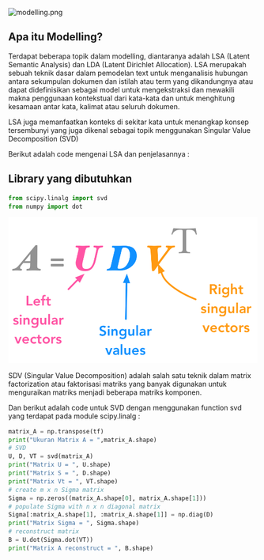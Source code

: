 ![modelling.png](https://media.springernature.com/original/springer-static/image/chp%3A10.1007%2F978-3-319-95663-3_6/MediaObjects/418651_1_En_6_Fig3_HTML.png)

## Apa itu Modelling?

Terdapat beberapa topik dalam modelling, diantaranya adalah LSA (Latent Semantic Analysis) dan LDA (Latent Dirichlet Allocation). LSA merupakah sebuah teknik dasar dalam pemodelan text untuk menganalisis hubungan antara sekumpulan dokumen dan istilah atau term yang dikandungnya atau dapat didefinisikan sebagai model untuk mengekstraksi dan mewakili makna penggunaan kontekstual dari kata-kata dan untuk menghitung kesamaan antar kata, kalimat atau seluruh dokumen.

LSA juga memanfaatkan konteks di sekitar kata untuk menangkap konsep tersembunyi yang juga dikenal sebagai topik menggunakan Singular Value Decomposition (SVD)

Berikut adalah code mengenai LSA dan penjelasannya :

## Library yang dibutuhkan


```python
from scipy.linalg import svd
from numpy import dot
```

![SVD.png](https://github.com/evinda170093/evinda170093.github.io/blob/main/docs_sample/images/SVD.png?raw=true)

SDV (Singular Value Decomposition) adalah salah satu teknik dalam matrix factorization atau faktorisasi matriks yang banyak digunakan untuk menguraikan matriks menjadi beberapa matriks komponen.

Dan berikut adalah code untuk SVD dengan menggunakan function svd yang terdapat pada module scipy.linalg :


```python
matrix_A = np.transpose(tf)
print("Ukuran Matrix A = ",matrix_A.shape)
# SVD
U, D, VT = svd(matrix_A)
print("Matrix U = ", U.shape)
print("Matrix S = ", D.shape)
print("Matrix Vt = ", VT.shape)
# create m x n Sigma matrix
Sigma = np.zeros((matrix_A.shape[0], matrix_A.shape[1]))
# populate Sigma with n x n diagonal matrix
Sigma[:matrix_A.shape[1], :matrix_A.shape[1]] = np.diag(D)
print("Matrix Sigma = ", Sigma.shape)
# reconstruct matrix
B = U.dot(Sigma.dot(VT))
print("Matrix A reconstruct = ", B.shape)
```